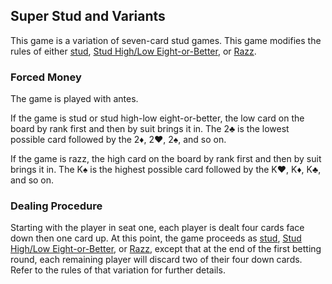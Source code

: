 Super Stud and Variants
-----------------------

This game is a variation of seven-card stud games.  This game modifies the
rules of either [stud](./stud.md), [Stud High/Low
Eight-or-Better](stud-high-low-eight-or-better.md), or [Razz](./razz.md).

### Forced Money

The game is played with antes. 

If the game is stud or stud high-low eight-or-better, the low card on the board
by rank first and then by suit brings it in. The 2♣ is the lowest possible card
followed by the 2♦, 2♥, 2♠, and so on.

If the game is razz, the high card on the board by rank first and then by suit
brings it in. The K♠ is the highest possible card followed by the K♥, K♦, K♣,
and so on.

### Dealing Procedure

Starting with the player in seat one, each player is dealt four cards face down
then one card up. At this point, the game proceeds as [stud](./stud.md), [Stud
High/Low Eight-or-Better](stud-high-low-eight-or-better.md), or
[Razz](./razz.md), except that at the end of the first betting round, each
remaining player will discard two of their four down cards. Refer to the rules
of that variation for further details.
